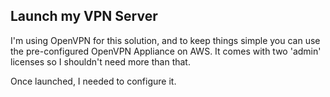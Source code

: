 ## Launch my VPN Server
I'm using OpenVPN for this solution, and to keep things simple you can use the pre-configured OpenVPN Appliance on AWS. It comes with two 'admin' licenses so I shouldn't need more than that.

Once launched, I needed to configure it.